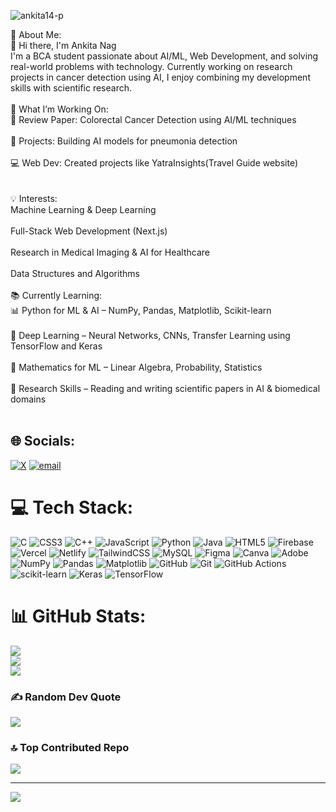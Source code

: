 <p align="left"> <img src="https://komarev.com/ghpvc/?username=ankita14-p&label=Profile%20views&color=0e75b6&style=flat" alt="ankita14-p" /> </p>
💫 About Me:    <br>
👋 Hi there, I'm Ankita Nag<br>I'm a BCA student passionate about AI/ML, Web Development, and solving real-world problems with technology. Currently working on research projects in cancer detection using AI, I enjoy combining my development skills with scientific research.<br><br>🚀 What I’m Working On:<br>🔬 Review Paper: Colorectal Cancer Detection using AI/ML techniques<br><br>🧠 Projects: Building AI models for pneumonia detection<br><br>💻 Web Dev: Created projects like YatraInsights(Travel Guide website)<br><br><br>💡 Interests:<br>Machine Learning & Deep Learning<br><br>Full-Stack Web Development (Next.js)<br><br>Research in Medical Imaging & AI for Healthcare<br><br>Data Structures and Algorithms<br><br>📚 Currently Learning:<br>📊 Python for ML & AI – NumPy, Pandas, Matplotlib, Scikit-learn<br><br>🧠 Deep Learning – Neural Networks, CNNs, Transfer Learning using TensorFlow and Keras<br><br>🧮 Mathematics for ML – Linear Algebra, Probability, Statistics<br><br>📄 Research Skills – Reading and writing scientific papers in AI & biomedical domains<br><br>


## 🌐 Socials:
[![X](https://img.shields.io/badge/X-black.svg?logo=X&logoColor=white)](https://x.com/@Ankeetaa1411) [![email](https://img.shields.io/badge/Email-D14836?logo=gmail&logoColor=white)](mailto:ankeeta3@gmail.com) 

# 💻 Tech Stack:
![C](https://img.shields.io/badge/c-%2300599C.svg?style=for-the-badge&logo=c&logoColor=white) ![CSS3](https://img.shields.io/badge/css3-%231572B6.svg?style=for-the-badge&logo=css3&logoColor=white) ![C++](https://img.shields.io/badge/c++-%2300599C.svg?style=for-the-badge&logo=c%2B%2B&logoColor=white) ![JavaScript](https://img.shields.io/badge/javascript-%23323330.svg?style=for-the-badge&logo=javascript&logoColor=%23F7DF1E) ![Python](https://img.shields.io/badge/python-3670A0?style=for-the-badge&logo=python&logoColor=ffdd54) ![Java](https://img.shields.io/badge/java-%23ED8B00.svg?style=for-the-badge&logo=openjdk&logoColor=white) ![HTML5](https://img.shields.io/badge/html5-%23E34F26.svg?style=for-the-badge&logo=html5&logoColor=white) ![Firebase](https://img.shields.io/badge/firebase-%23039BE5.svg?style=for-the-badge&logo=firebase) ![Vercel](https://img.shields.io/badge/vercel-%23000000.svg?style=for-the-badge&logo=vercel&logoColor=white) ![Netlify](https://img.shields.io/badge/netlify-%23000000.svg?style=for-the-badge&logo=netlify&logoColor=#00C7B7) ![TailwindCSS](https://img.shields.io/badge/tailwindcss-%2338B2AC.svg?style=for-the-badge&logo=tailwind-css&logoColor=white) ![MySQL](https://img.shields.io/badge/mysql-4479A1.svg?style=for-the-badge&logo=mysql&logoColor=white) ![Figma](https://img.shields.io/badge/figma-%23F24E1E.svg?style=for-the-badge&logo=figma&logoColor=white) ![Canva](https://img.shields.io/badge/Canva-%2300C4CC.svg?style=for-the-badge&logo=Canva&logoColor=white) ![Adobe](https://img.shields.io/badge/adobe-%23FF0000.svg?style=for-the-badge&logo=adobe&logoColor=white) ![NumPy](https://img.shields.io/badge/numpy-%23013243.svg?style=for-the-badge&logo=numpy&logoColor=white) ![Pandas](https://img.shields.io/badge/pandas-%23150458.svg?style=for-the-badge&logo=pandas&logoColor=white) ![Matplotlib](https://img.shields.io/badge/Matplotlib-%23ffffff.svg?style=for-the-badge&logo=Matplotlib&logoColor=black) ![GitHub](https://img.shields.io/badge/github-%23121011.svg?style=for-the-badge&logo=github&logoColor=white) ![Git](https://img.shields.io/badge/git-%23F05033.svg?style=for-the-badge&logo=git&logoColor=white) ![GitHub Actions](https://img.shields.io/badge/github%20actions-%232671E5.svg?style=for-the-badge&logo=githubactions&logoColor=white) ![scikit-learn](https://img.shields.io/badge/scikit--learn-%23F7931E.svg?style=for-the-badge&logo=scikit-learn&logoColor=white) ![Keras](https://img.shields.io/badge/Keras-%23D00000.svg?style=for-the-badge&logo=Keras&logoColor=white) ![TensorFlow](https://img.shields.io/badge/TensorFlow-%23FF6F00.svg?style=for-the-badge&logo=TensorFlow&logoColor=white)
# 📊 GitHub Stats:
![](https://github-readme-stats.vercel.app/api?username=ankita14-p&theme=dark&hide_border=false&include_all_commits=true&count_private=true)<br/>
![](https://nirzak-streak-stats.vercel.app/?user=ankita14-p&theme=dark&hide_border=false)<br/>
![](https://github-readme-stats.vercel.app/api/top-langs/?username=ankita14-p&theme=dark&hide_border=false&include_all_commits=true&count_private=true&layout=compact)

### ✍️ Random Dev Quote
![](https://quotes-github-readme.vercel.app/api?type=horizontal&theme=radical)

### 🔝 Top Contributed Repo
![](https://github-contributor-stats.vercel.app/api?username=ankita14-p&limit=5&theme=dark&combine_all_yearly_contributions=true)

---
[![](https://visitcount.itsvg.in/api?id=ankita14-p&icon=0&color=0)](https://visitcount.itsvg.in)

<!-- Proudly created with GPRM ( https://gprm.itsvg.in ) -->






